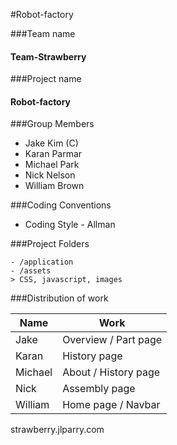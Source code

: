 
#Robot-factory



###Team name 
#### Team-Strawberry

###Project name
#### Robot-factory   



###Group Members        

- Jake Kim (C)
- Karan Parmar
- Michael Park
- Nick Nelson
- William Brown       



###Coding Conventions
- Coding Style - Allman



###Project Folders
```
- /application    
- /assets
> CSS, javascript, images
```



###Distribution of work       

| Name | Work |
|---|---|
| Jake | Overview / Part page |
| Karan | History page |
| Michael | About / History page |
| Nick | Assembly page |
| William | Home page / Navbar |

strawberry.jlparry.com
